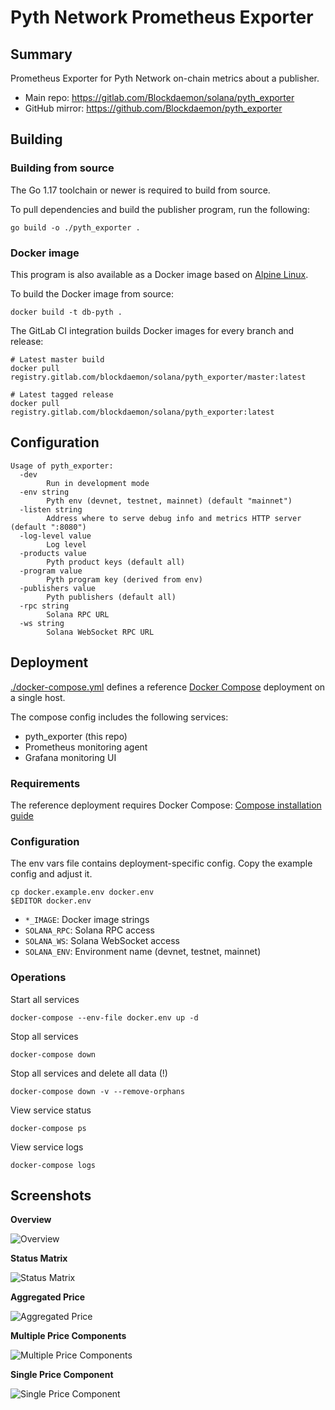 # Pyth Network Prometheus Exporter

## Summary

Prometheus Exporter for Pyth Network on-chain metrics about a publisher.

- Main repo: https://gitlab.com/Blockdaemon/solana/pyth_exporter
- GitHub mirror: https://github.com/Blockdaemon/pyth_exporter

## Building

### Building from source

The Go 1.17 toolchain or newer is required to build from source.

To pull dependencies and build the publisher program, run the following:

```shell
go build -o ./pyth_exporter .
```

### Docker image

This program is also available as a Docker image based on [Alpine Linux](https://alpinelinux.org).

To build the Docker image from source:

```shell
docker build -t db-pyth .
```

The GitLab CI integration builds Docker images for every branch and release:

```shell
# Latest master build
docker pull registry.gitlab.com/blockdaemon/solana/pyth_exporter/master:latest

# Latest tagged release
docker pull registry.gitlab.com/blockdaemon/solana/pyth_exporter:latest
```

## Configuration

```
Usage of pyth_exporter:
  -dev
        Run in development mode
  -env string
        Pyth env (devnet, testnet, mainnet) (default "mainnet")
  -listen string
        Address where to serve debug info and metrics HTTP server (default ":8080")
  -log-level value
        Log level
  -products value
        Pyth product keys (default all)
  -program value
        Pyth program key (derived from env)
  -publishers value
        Pyth publishers (default all)
  -rpc string
        Solana RPC URL
  -ws string
        Solana WebSocket RPC URL
```

## Deployment

[./docker-compose.yml](./docker-compose.yml) defines a reference [Docker Compose](https://docs.docker.com/compose/) deployment on a single host.

The compose config includes the following services:
- pyth_exporter (this repo)
- Prometheus monitoring agent
- Grafana monitoring UI

### Requirements

The reference deployment requires Docker Compose: [Compose installation guide](https://docs.docker.com/compose/install/)

### Configuration

The env vars file contains deployment-specific config.
Copy the example config and adjust it.

```shell
cp docker.example.env docker.env
$EDITOR docker.env
```

- `*_IMAGE`: Docker image strings
- `SOLANA_RPC`: Solana RPC access
- `SOLANA_WS`: Solana WebSocket access
- `SOLANA_ENV`: Environment name (devnet, testnet, mainnet)

### Operations

Start all services

```shell
docker-compose --env-file docker.env up -d
```

Stop all services

```shell
docker-compose down
```

Stop all services and delete all data (!)

```shell
docker-compose down -v --remove-orphans
```

View service status

```shell
docker-compose ps
```

View service logs

```shell
docker-compose logs
```

## Screenshots

**Overview**

![Overview](./docs/grafana-overview.png)

**Status Matrix**

![Status Matrix](./docs/grafana-status-matrix.png)

**Aggregated Price**

![Aggregated Price](./docs/grafana-price.png)

**Multiple Price Components**

![Multiple Price Components](./docs/grafana-price-components.png)

**Single Price Component**

![Single Price Component](./docs/grafana-price-published.png)
